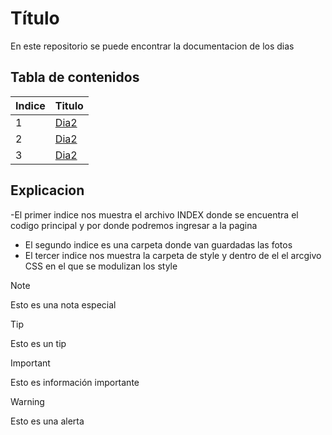 # Título
En este repositorio se puede encontrar la documentacion de los dias 

## Tabla de contenidos
| Indice | Titulo  |
|--|--|
| 1 | [Dia2](index.html) |
| 2  | [Dia2](img) |
|  3 | [Dia2](style/style.css) |




## Explicacion
-El primer indice nos muestra el archivo INDEX donde se encuentra el codigo principal y por donde podremos ingresar a la pagina
- El segundo indice es una carpeta donde van guardadas las fotos
- El tercer indice nos muestra la carpeta de style y dentro de el el arcgivo CSS en el que se modulizan los style


> [!NOTE]
>Esto es una nota especial

> [!TIP]
> Esto es un tip

> [!IMPORTANT]  
> Esto es información importante

> [!WARNING]  
> Esto es una alerta